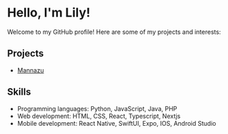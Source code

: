 # Hello, I'm Lily!

Welcome to my GitHub profile! Here are some of my projects and interests:

## Projects
- [Mannazu](https://www.mannazu.com)

## Skills
- Programming languages: Python, JavaScript, Java, PHP
- Web development: HTML, CSS, React, Typescript, Nextjs
- Mobile development:  React Native, SwiftUI, Expo, IOS, Android Studio
